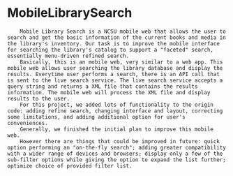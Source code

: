 MobileLibrarySearch
==========================

        Mobile Library Search is a NCSU mobile web that allows the user to search and get the basic information of the current books and media in the library's inventory. Our task is to improve the mobile interface for searching the library's catalog to support a "faceted" search, essentially menu-driven refined search. 
        Basically, this is an mobile web, very similar to a web app. This mobile web allows user searching the library database and display the results. Everytime user performs a search, there is an API call that is sent to the live search service. The live search service accepts a query string and returns a XML file that contains the results information. The mobile web will process the XML file and display results to the user.
        For this project, we added lots of functionality to the origin code: adding refine search, changing interface and layout, correcting some limitations, and adding additional option for user's conveniences.
        Generally, we finished the initial plan to improve this mobile web.
        However there are things that could be improved in future: quick option performing an "on-the-fly search"; adding greater compatibility with a wider range of devices and browsers; display only a few of the sub-filter options while giving the option to expand the list further; optimize choice of provided filter list.